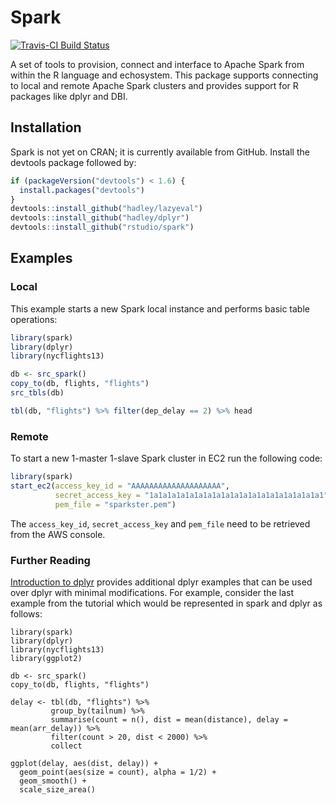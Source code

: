 Spark
=======

[![Travis-CI Build Status](https://travis-ci.com/rstudio/spark.svg?token=MxiS2SHZy3QzqFf34wQr&branch=master)](https://travis-ci.com/rstudio/spark)

A set of tools to provision, connect and interface to Apache Spark from within the
R language and echosystem. This package supports connecting to local and remote
Apache Spark clusters and provides support for R packages like dplyr and DBI.

## Installation

Spark is not yet on CRAN; it is currently available from GitHub. Install the devtools package followed by:

```R
if (packageVersion("devtools") < 1.6) {
  install.packages("devtools")
}
devtools::install_github("hadley/lazyeval")
devtools::install_github("hadley/dplyr")
devtools::install_github("rstudio/spark")
```

## Examples

### Local

This example starts a new Spark local instance and performs basic table operations:

```R
library(spark)
library(dplyr)
library(nycflights13)

db <- src_spark()
copy_to(db, flights, "flights")
src_tbls(db)

tbl(db, "flights") %>% filter(dep_delay == 2) %>% head

```

### Remote

To start a new 1-master 1-slave Spark cluster in EC2 run the following code:

```R
library(spark)
start_ec2(access_key_id = "AAAAAAAAAAAAAAAAAAAA",
          secret_access_key = "1a1a1a1a1a1a1a1a1a1a1a1a1a1a1a1a1a1a1a1",
          pem_file = "sparkster.pem")
```

The `access_key_id`, `secret_access_key` and `pem_file` need to be retrieved from the AWS console.

### Further Reading

[Introduction to dplyr](https://cran.rstudio.com/web/packages/dplyr/vignettes/introduction.html) provides additional dplyr examples that can be used over dplyr with minimal modifications. For example, consider the last example from the tutorial which would be represented in spark and dplyr as follows:


```
library(spark)
library(dplyr)
library(nycflights13)
library(ggplot2)

db <- src_spark()
copy_to(db, flights, "flights")

delay <- tbl(db, "flights") %>% 
         group_by(tailnum) %>%
         summarise(count = n(), dist = mean(distance), delay = mean(arr_delay)) %>%
         filter(count > 20, dist < 2000) %>%
         collect
    
ggplot(delay, aes(dist, delay)) +
  geom_point(aes(size = count), alpha = 1/2) +
  geom_smooth() +
  scale_size_area()
```
